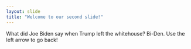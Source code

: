```yaml
---
layout: slide
title: "Welcome to our second slide!"
---
```

What did Joe Biden say when Trump left the whitehouse? Bi-Den.
Use the left arrow to go back!

